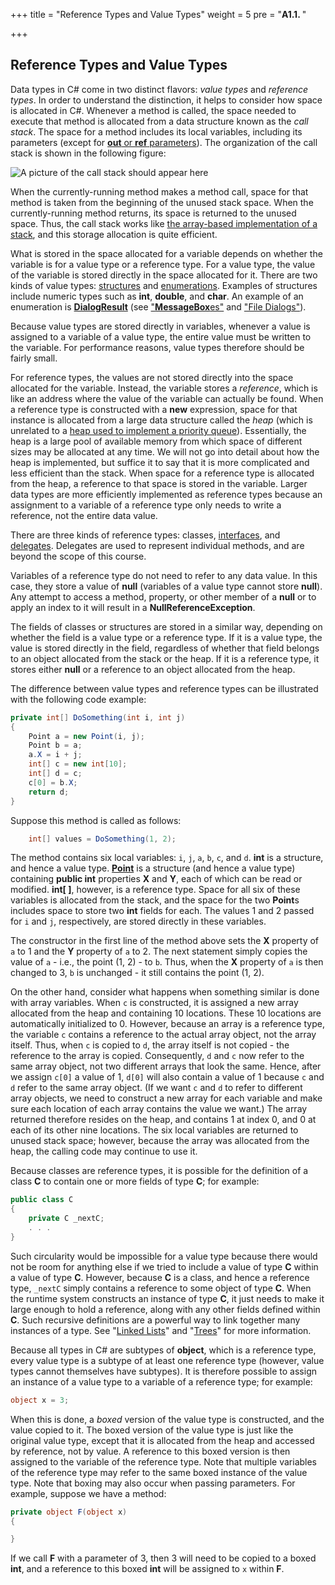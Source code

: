 +++
title = "Reference Types and Value Types"
weight = 5
pre = "<b>A1.1. </b>"

+++

## Reference Types and Value Types

Data types in C# come in two distinct flavors: *value types* and *reference types*. In order to understand the distinction, it helps to consider how space is allocated in C#. Whenever a method is called, the space needed to execute that method is allocated from a data structure known as the *call stack*. The space for a method includes its local variables, including its parameters (except for [**out** or **ref** parameters](/appendix/syntax/out-ref)). The organization of the call stack is shown in the following figure:

![A picture of the call stack should appear here](../img/call-stack.jpg)

When the currently-running method makes a method call, space for that method is taken from the beginning of the unused stack space. When the currently-running method returns, its space is returned to the unused space. Thus, the call stack works like [the array-based implementation of a stack](/stacks-queues/stack-impl), and this storage allocation is quite efficient.

What is stored in the space allocated for a variable depends on whether the variable is for a value type or a reference type. For a value type, the value of the variable is stored directly in the space allocated for it. There are two kinds of value types: [structures](/appendix/syntax/structs) and [enumerations](/appendix/syntax/enumerations). Examples of structures include numeric types such as **int**, **double**, and **char**. An example of an enumeration is [**DialogResult**](https://docs.microsoft.com/en-us/dotnet/api/system.windows.forms.dialogresult?view=netframework-4.7.2) (see ["**MessageBox**es"](/io/dialogs/message-boxes) and ["File Dialogs"](/io/dialogs/file-dialogs)).

Because value types are stored directly in variables, whenever a value is assigned to a variable of a value type, the entire value must be written to the variable. For performance reasons, value types therefore should be fairly small.

For reference types, the values are not stored directly into the space allocated for the variable. Instead, the variable stores a *reference*, which is like an address where the value of the variable can actually be found. When a reference type is constructed with a **new** expression, space for that instance is allocated from a large data structure called the *heap* (which is unrelated to a [heap used to implement a priority queue](/trees/priority-queues/heaps)). Essentially, the heap is a large pool of available memory from which space of different sizes may be allocated at any time. We will not go into detail about how the heap is implemented, but suffice it to say that it is more complicated and less efficient than the stack. When space for a reference type is allocated from the heap, a reference to that space is stored in the variable. Larger data types are more efficiently implemented as reference types because an assignment to a variable of a reference type only needs to write a reference, not the entire data value.

There are three kinds of reference types: classes, [interfaces](/trees/tries/multiple-impl), and [delegates](http://msdn.microsoft.com/en-us/library/900fyy8e.aspx). Delegates are used to represent individual methods, and are beyond the scope of this course.

Variables of a reference type do not need to refer to any data value. In this case, they store a value of **null** (variables of a value type cannot store **null**). Any attempt to access a method, property, or other member of a **null** or to apply an index to it will result in a **NullReferenceException**.

The fields of classes or structures are stored in a similar way, depending on whether the field is a value type or a reference type. If it is a value type, the value is stored directly in the field, regardless of whether that field belongs to an object allocated from the stack or the heap. If it is a reference type, it stores either **null** or a reference to an object allocated from the heap.

The difference between value types and reference types can be illustrated with the following code example:

```c#
private int[] DoSomething(int i, int j)
{
    Point a = new Point(i, j);
    Point b = a;
    a.X = i + j;
    int[] c = new int[10];
    int[] d = c;
    c[0] = b.X;
    return d;
}
```

Suppose this method is called as follows:

```c#
    int[] values = DoSomething(1, 2);
```

The method contains six local variables: `i`, `j`, `a`, `b`, `c`, and `d`. **int** is a structure, and hence a value type. [**Point**](https://docs.microsoft.com/en-us/dotnet/api/system.drawing.point?view=netframework-4.7.2) is a structure (and hence a value type) containing **public int** properties **X** and **Y**, each of which can be read or modified. **int\[ \]**, however, is a reference type. Space for all six of these variables is allocated from the stack, and the space for the two **Point**s includes space to store two **int** fields for each. The values 1 and 2 passed for `i` and `j`, respectively, are stored directly in these variables.

The constructor in the first line of the method above sets the **X** property of `a` to 1 and the **Y** property of `a` to 2. The next statement simply copies the value of `a` - i.e., the point (1, 2) - to `b`. Thus, when the **X** property of `a` is then changed to 3, `b` is unchanged - it still contains the point (1, 2).

On the other hand, consider what happens when something similar is done with array variables. When `c` is constructed, it is assigned a new array allocated from the heap and containing 10 locations. These 10 locations are automatically initialized to 0. However, because an array is a reference type, the variable `c` contains a reference to the actual array object, not the array itself. Thus, when `c` is copied to `d`, the array itself is not copied - the reference to the array is copied. Consequently, `d` and `c` now refer to the same array object, not two different arrays that look the same. Hence, after we assign `c[0]` a value of 1, `d[0]` will also contain a value of 1 because `c` and `d` refer to the same array object. (If we want `c` and `d` to refer to different array objects, we need to construct a new array for each variable and make sure each location of each array contains the value we want.) The array returned therefore resides on the heap, and contains 1 at index 0, and 0 at each of its other nine locations. The six local variables are returned to unused stack space; however, because the array was allocated from the heap, the calling code may continue to use it.

Because classes are reference types, it is possible for the definition of a class **C** to contain one or more fields of type **C**; for example:

```c#
public class C
{
    private C _nextC;
    . . .
}
```

Such circularity would be impossible for a value type because there would not be room for anything else if we tried to include a value of type **C** within a value of type **C**. However, because **C** is a class, and hence a reference type, `_nextC` simply contains a reference to some object of type **C**. When the runtime system constructs an instance of type **C**, it just needs to make it large enough to hold a reference, along with any other fields defined within **C**. Such recursive definitions are a powerful way to link together many instances of a type. See "[Linked Lists](/linked-lists)" and "[Trees](/trees)" for more information.

Because all types in C# are subtypes of **object**, which is a reference type, every value type is a subtype of at least one reference type (however, value types cannot themselves have subtypes). It is therefore possible to assign an instance of a value type to a variable of a reference type; for example:

```c#
object x = 3;
```

When this is done, a *boxed* version of the value type is constructed,
 and the value copied to it. The boxed version of the value type is
 just like the original value type, except that it is allocated from
 the heap and accessed by reference, not by value. A reference to this boxed version is then assigned to the variable of the reference type. Note that multiple variables of the reference type may refer to the same boxed instance of the value type.
 Note that boxing may also occur when passing parameters. For example, suppose we have a method:

```c#
private object F(object x)
{

}
```

If we call **F** with a parameter of 3, then 3 will need to be copied to a boxed **int**, and a reference to this boxed **int** will be assigned to `x` within **F**.
